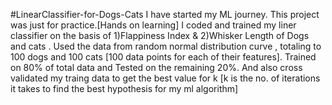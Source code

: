#LinearClassifier-for-Dogs-Cats
I have started my ML journey. 
This project was just for practice.[Hands on learning]
I coded and trained my liner classifier on the basis of 1)Flappiness Index & 2)Whisker Length of Dogs and cats .
Used the data from random normal distribution curve , totaling to 100 dogs and 100 cats [100 data points for each of their features].
Trained on 80% of total data and Tested on the remaining 20%.
And also cross validated my traing data to get the best value for k [k is the no. of iterations it takes to find the best hypothesis for my ml algorithm]
